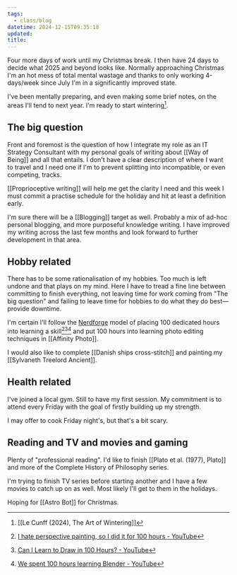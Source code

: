 ```yaml
---
tags:
  - class/blog
datetime: 2024-12-15T09:35:18
updated: 
title: 
---
```

Four more days of work until my Christmas break. I then have 24 days to decide what 2025 and beyond looks like. Normally approaching Christmas I'm an hot mess of total mental wastage and thanks to only working 4-days/week since July I'm in a significantly improved state.

I've been mentally preparing, and even making some brief notes, on the areas I'll tend to next year. I'm ready to start wintering[^1].
## The big question
Front and foremost is the question of how I integrate my role as an IT Strategy Consultant with my personal goals of writing about [[Way of Being]] and all that entails. I don't have a clear description of where I want to travel and I need one if I'm to prevent splitting into incompatible, or even competing, tracks. 

[[Proprioceptive writing]] will help me get the clarity I need and this week I must commit a practise schedule for the holiday and hit at least a definition early.

I'm sure there will be a [[Blogging]] target as well. Probably a mix of ad-hoc personal blogging, and more purposeful knowledge writing. I have improved my writing across the last few months and look forward to further development in that area.
## Hobby related
There has to be some rationalisation of my hobbies. Too much is left undone and that plays on my mind. Here I have to tread a fine line between committing to finish everything, not leaving time for work coming from "The big question" and failing to leave time for hobbies to do what they do best—provide downtime.

I'm certain I'll follow the [Nerdforge](https://www.youtube.com/@Nerdforge) model of placing 100 dedicated hours into learning a skill[^2][^3][^4] and put 100 hours into learning photo editing techniques in [[Affinity Photo]]. 

I would also like to complete [[Danish ships cross-stitch]] and painting my [[Sylvaneth Treelord Ancient]].
## Health related
I've joined a local gym. Still to have my first session. My commitment is to attend every Friday with the goal of firstly building up my strength.

I may offer to cook Friday night's, but that's a bit scary.
## Reading and TV and movies and gaming
Plenty of "professional reading". I'd like to finish [[Plato et al. (1977), Plato]] and more of the Complete History of Philosophy series.

I'm trying to finish TV series before starting another and I have a few movies to catch up on as well. Most likely I'll get to them in the holidays.

Hoping for [[Astro Bot]] for Christmas.


[^1]: [[Le Cunff (2024), The Art of Wintering]]
[^2]: [I hate perspective painting, so I did it for 100 hours - YouTube](https://www.youtube.com/watch?v=gevORddx3D8&pp=ygUJbmVyZGZvcmdl)
[^3]: [Can I Learn to Draw in 100 Hours? - YouTube](https://www.youtube.com/watch?v=MWi1pCR3peg)
[^4]: [We spent 100 hours learning Blender - YouTube](https://www.youtube.com/watch?v=iY2gESjcktg)